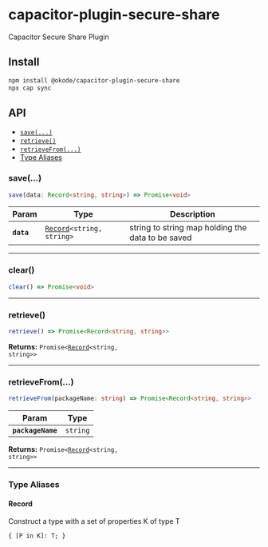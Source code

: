 # capacitor-plugin-secure-share

Capacitor Secure Share Plugin

## Install

```bash
npm install @okode/capacitor-plugin-secure-share
npx cap sync
```

## API

<docgen-index>

* [`save(...)`](#save)
* [`retrieve()`](#retrieve)
* [`retrieveFrom(...)`](#retrievefrom)
* [Type Aliases](#type-aliases)

</docgen-index>

<docgen-api>
<!--Update the source file JSDoc comments and rerun docgen to update the docs below-->

### save(...)

```typescript
save(data: Record<string, string>) => Promise<void>
```

| Param      | Type                                                            | Description                                       |
| ---------- | --------------------------------------------------------------- | ------------------------------------------------- |
| **`data`** | <code><a href="#record">Record</a>&lt;string, string&gt;</code> | string to string map holding the data to be saved |

--------------------


### clear()

```typescript
clear() => Promise<void>
```

--------------------


### retrieve()

```typescript
retrieve() => Promise<Record<string, string>>
```

**Returns:** <code>Promise&lt;<a href="#record">Record</a>&lt;string, string&gt;&gt;</code>

--------------------


### retrieveFrom(...)

```typescript
retrieveFrom(packageName: string) => Promise<Record<string, string>>
```

| Param             | Type                |
| ----------------- | ------------------- |
| **`packageName`** | <code>string</code> |

**Returns:** <code>Promise&lt;<a href="#record">Record</a>&lt;string, string&gt;&gt;</code>

--------------------


### Type Aliases


#### Record

Construct a type with a set of properties K of type T

<code>{
 [P in K]: T;
 }</code>

</docgen-api>
